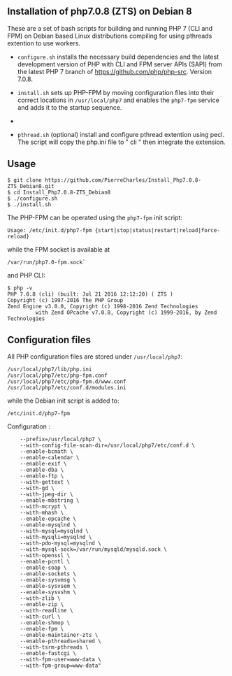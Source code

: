## Installation of php7.0.8 (ZTS) on Debian 8

These are a set of bash scripts for building and running PHP 7 (CLI and FPM) on Debian based Linux distributions compiling for using pthreads extention to use workers.

- `configure.sh` installs the necessary build dependencies and the latest development version of PHP with CLI and FPM server APIs (SAPI) from the latest PHP 7 branch of https://github.com/php/php-src. Version 7.0.8.

- `install.sh` sets up PHP-FPM by moving configuration files into their correct locations in `/usr/local/php7` and enables the `php7-fpm` service and adds it to the startup sequence.
- 
- `pthread.sh` (optional) install and configure pthread extention using pecl. The script will copy the php.ini file to " cli " then integrate the extension.

## Usage

	$ git clone https://github.com/PierreCharles/Install_Php7.0.8-ZTS_Debian8.git
	$ cd Install_Php7.0.8-ZTS_Debian8
	$ ./configure.sh
	$ ./install.sh

The PHP-FPM can be operated using the `php7-fpm` init script:

	Usage: /etc/init.d/php7-fpm {start|stop|status|restart|reload|force-reload}

while the FPM socket is available at

	/var/run/php7.0-fpm.sock`

and PHP CLI:

	$ php -v
	PHP 7.0.8 (cli) (built: Jul 21 2016 12:12:20) ( ZTS )
	Copyright (c) 1997-2016 The PHP Group
	Zend Engine v3.0.0, Copyright (c) 1998-2016 Zend Technologies
    	     with Zend OPcache v7.0.8, Copyright (c) 1999-2016, by Zend Technologies


## Configuration files

All PHP configuration files are stored under `/usr/local/php7`:

	/usr/local/php7/lib/php.ini
	/usr/local/php7/etc/php-fpm.conf
	/usr/local/php7/etc/php-fpm.d/www.conf
	/usr/local/php7/etc/conf.d/modules.ini

while the Debian init script is added to:

	/etc/init.d/php7-fpm

Configuration :

		--prefix=/usr/local/php7 \
        --with-config-file-scan-dir=/usr/local/php7/etc/conf.d \
        --enable-bcmath \
        --enable-calendar \
        --enable-exif \
        --enable-dba \
        --enable-ftp \
        --with-gettext \
        --with-gd \
        --with-jpeg-dir \
        --enable-mbstring \
        --with-mcrypt \
        --with-mhash \
        --enable-opcache \
        --enable-mysqlnd \
        --with-mysql=mysqlnd \
        --with-mysqli=mysqlnd \
        --with-pdo-mysql=mysqlnd \
        --with-mysql-sock=/var/run/mysqld/mysqld.sock \
        --with-openssl \
        --enable-pcntl \
        --enable-soap \
        --enable-sockets \
        --enable-sysvmsg \
        --enable-sysvsem \
        --enable-sysvshm \
        --with-zlib \
        --enable-zip \
        --with-readline \
        --with-curl \
        --enable-shmop \
        --enable-fpm \
        --enable-maintainer-zts \
        --enable-pthreads=shared \
        --with-tsrm-pthreads \
        --enable-fastcgi \
        --with-fpm-user=www-data \
        --with-fpm-group=www-data"








